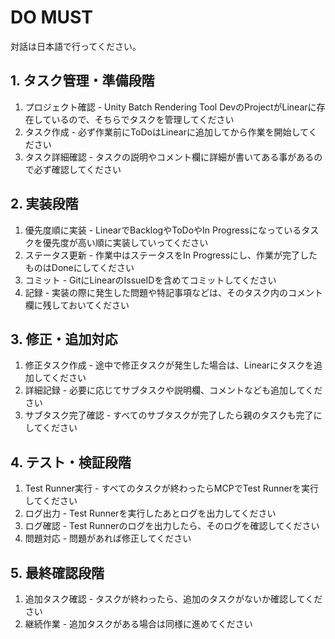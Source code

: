 
# DO MUST
対話は日本語で行ってください。

## 1. タスク管理・準備段階
1. プロジェクト確認 - Unity Batch Rendering Tool DevのProjectがLinearに存在しているので、そちらでタスクを管理してください
2. タスク作成 - 必ず作業前にToDoはLinearに追加してから作業を開始してください
3. タスク詳細確認 - タスクの説明やコメント欄に詳細が書いてある事があるので必ず確認してください

## 2. 実装段階
1. 優先度順に実装 - LinearでBacklogやToDoやIn Progressになっているタスクを優先度が高い順に実装していってください
2. ステータス更新 - 作業中はステータスをIn Progressにし、作業が完了したものはDoneにしてください
3. コミット - GitにLinearのIssueIDを含めてコミットしてください
4. 記録 - 実装の際に発生した問題や特記事項などは、そのタスク内のコメント欄に残しておいてください

## 3. 修正・追加対応
1. 修正タスク作成 - 途中で修正タスクが発生した場合は、Linearにタスクを追加してください
2. 詳細記録 - 必要に応じてサブタスクや説明欄、コメントなども追加してください
3. サブタスク完了確認 - すべてのサブタスクが完了したら親のタスクも完了にしてください

## 4. テスト・検証段階
1. Test Runner実行 - すべてのタスクが終わったらMCPでTest Runnerを実行してください
2. ログ出力 - Test Runnerを実行したあとログを出力してください
3. ログ確認 - Test Runnerのログを出力したら、そのログを確認してください
4. 問題対応 - 問題があれば修正してください

## 5. 最終確認段階
1. 追加タスク確認 - タスクが終わったら、追加のタスクがないか確認してください
2. 継続作業 - 追加タスクがある場合は同様に進めてください



<!-- # CLAUDE.md

This file provides guidance to Claude Code (claude.ai/code) when working with code in this repository.

# Unity開発自動化指示書

これは、Claude Codeを用いてUnityの開発を自動化するための命令である。
Linearでのタスク管理、デバッグ、問題があればタスクに追加、適切なGitへのコミットを自動化し、自主的に改善をつづけることを目的としています。

## 🚨 最重要ルール 🚨

@import .claude/instructions/ja/critical-rules.md

## ✅ 作業チェックリスト

@import .claude/instructions/workflow-checklist.md

## 📋 アクションテンプレート

@import .claude/instructions/action-templates.md

## 日本語ドキュメント

@import .claude/instructions/ja/development-guidelines.md
@import .claude/instructions/ja/quality-management.md
@import .claude/instructions/ja/development-flow.md
@import .claude/instructions/ja/reference-info.md

## 英語ドキュメント

@import .claude/instructions/en/project-overview.md
@import .claude/instructions/en/unity-configuration.md
@import .claude/instructions/en/development-commands.md
@import .claude/instructions/en/project-structure.md
@import .claude/instructions/en/architecture-notes.md
@import .claude/instructions/en/implementation-guidance.md
@import .claude/instructions/en/batch-rendering-tool.md
@import .claude/instructions/en/multi-recorder-configuration.md

## 重要な注意事項

@import .claude/instructions/important-reminders.md

## ⚠️ 強制的リマインダー ⚠️

@import .claude/instructions/enforcement-reminders.md -->